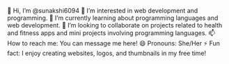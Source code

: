 👋 Hi, I’m @sunakshi6094
👀 I’m interested in web development and programming.
🌱 I’m currently learning about programming languages and web development.
💞️ I’m looking to collaborate on projects related to health and fitness apps and mini projects involving programming languages.
📫 How to reach me: You can message me here!
😄 Pronouns: She/Her
⚡ Fun fact: I enjoy creating websites, logos, and thumbnails in my free time!


